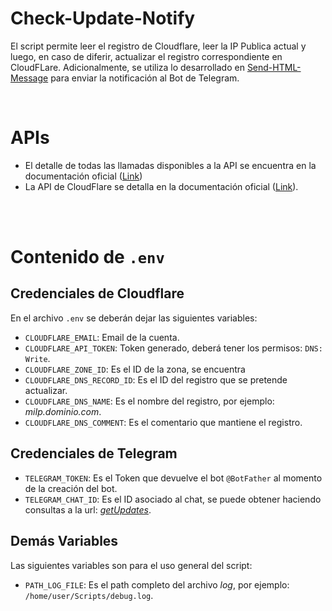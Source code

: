 # Check-Update-Notify

El script permite leer el registro de Cloudflare, leer la IP Publica actual y luego, en caso de diferir, actualizar el registro correspondiente en CloudFLare. Adicionalmente, se utiliza lo desarrollado en [Send-HTML-Message](../../Telegram-bot/send-html-message/README.md) para enviar la notificación al Bot de Telegram.

<br>

# APIs

- El detalle de todas las llamadas disponibles a la API se encuentra en la documentación oficial ([Link](https://core.telegram.org/bots/api))
- La API de CloudFlare se detalla en la documentación oficial ([Link](https://developers.cloudflare.com/api/resources/dns/subresources/records/methods/list/)).



<br><br>

# Contenido de `.env`
## Credenciales de Cloudflare
En el archivo `.env` se deberán dejar las siguientes variables:

- `CLOUDFLARE_EMAIL`: Email de la cuenta.
- `CLOUDFLARE_API_TOKEN`: Token generado, deberá tener los permisos: `DNS: Write`.
- `CLOUDFLARE_ZONE_ID`: Es el ID de la zona, se encuentra 
- `CLOUDFLARE_DNS_RECORD_ID`: Es el ID del registro que se pretende actualizar.
- `CLOUDFLARE_DNS_NAME`: Es el nombre del registro, por ejemplo: *miIp.dominio.com*.
- `CLOUDFLARE_DNS_COMMENT`: Es el comentario que mantiene el registro.


## Credenciales de Telegram
- `TELEGRAM_TOKEN`: Es el Token que devuelve el bot `@BotFather` al momento de la creación del bot.
- `TELEGRAM_CHAT_ID`: Es el ID asociado al chat, se puede obtener haciendo consultas a la url: *[getUpdates](https://api.telegram.org/bot{TELEGRAM_TOKEN}/getUpdates)*.


## Demás Variables
Las siguientes variables son para el uso general del script:

- `PATH_LOG_FILE`: Es el path completo del archivo *log*, por ejemplo: `/home/user/Scripts/debug.log`.